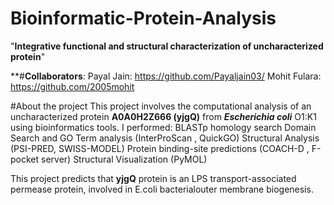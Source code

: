 # Bioinformatic-Protein-Analysis

"**Integrative functional and structural characterization of uncharacterized protein**"

**#**Collaborators**:
Payal Jain: https://github.com/Payaljain03/
Mohit Fulara: https://github.com/2005mohit

#About the project
This project involves the computational analysis of an uncharacterized protein **A0A0H2Z666 (yjgQ)** from **_Escherichia coli_** O1:K1 using bioinformatics tools. I performed:
BLASTp homology search
Domain Search and GO Term analysis (InterProScan , QuickGO)
Structural Analysis (PSI-PRED, SWISS-MODEL)
Protein binding-site predictions (COACH-D , F-pocket server)
Structural Visualization (PyMOL)

This project predicts that **yjgQ** protein is an LPS transport-associated permease protein, involved in E.coli bacterialouter membrane biogenesis.

